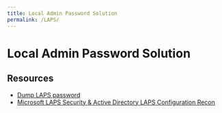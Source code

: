 ```yaml
---
title: Local Admin Password Solution
permalink: /LAPS/
---
```


# Local Admin Password Solution

Resources
---------

- [Dump LAPS password](https://room362.com/post/2017/dump-laps-passwords-with-ldapsearch/)
- [Microsoft LAPS Security & Active Directory LAPS Configuration Recon](https://adsecurity.org/?p=3164)

